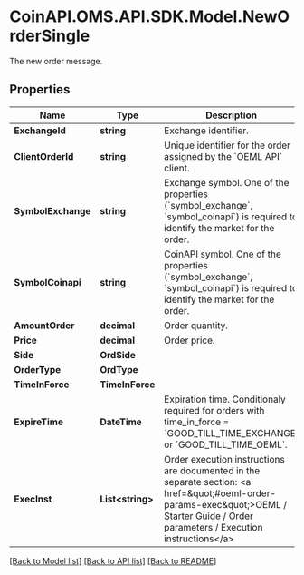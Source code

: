 # CoinAPI.OMS.API.SDK.Model.NewOrderSingle
The new order message.
## Properties

Name | Type | Description | Notes
------------ | ------------- | ------------- | -------------
**ExchangeId** | **string** | Exchange identifier. | 
**ClientOrderId** | **string** | Unique identifier for the order assigned by the &#x60;OEML API&#x60; client. | 
**SymbolExchange** | **string** | Exchange symbol. One of the properties (&#x60;symbol_exchange&#x60;, &#x60;symbol_coinapi&#x60;) is required to identify the market for the order. | [optional] 
**SymbolCoinapi** | **string** | CoinAPI symbol. One of the properties (&#x60;symbol_exchange&#x60;, &#x60;symbol_coinapi&#x60;) is required to identify the market for the order. | [optional] 
**AmountOrder** | **decimal** | Order quantity. | 
**Price** | **decimal** | Order price. | 
**Side** | **OrdSide** |  | 
**OrderType** | **OrdType** |  | 
**TimeInForce** | **TimeInForce** |  | 
**ExpireTime** | **DateTime** | Expiration time. Conditionaly required for orders with time_in_force &#x3D; &#x60;GOOD_TILL_TIME_EXCHANGE&#x60; or &#x60;GOOD_TILL_TIME_OEML&#x60;. | [optional] 
**ExecInst** | **List&lt;string&gt;** | Order execution instructions are documented in the separate section: &lt;a href&#x3D;\&quot;#oeml-order-params-exec\&quot;&gt;OEML / Starter Guide / Order parameters / Execution instructions&lt;/a&gt;  | [optional] 

[[Back to Model list]](../README.md#documentation-for-models) [[Back to API list]](../README.md#documentation-for-api-endpoints) [[Back to README]](../README.md)

